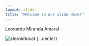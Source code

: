 ```yaml
---
layout: slide
title: "Welcome to our slide deck!"
---
```


Leonardo Miranda Amaral

![steroidtocat](https://octodex.github.com/images/steroidtocat.png)
{: .center}
